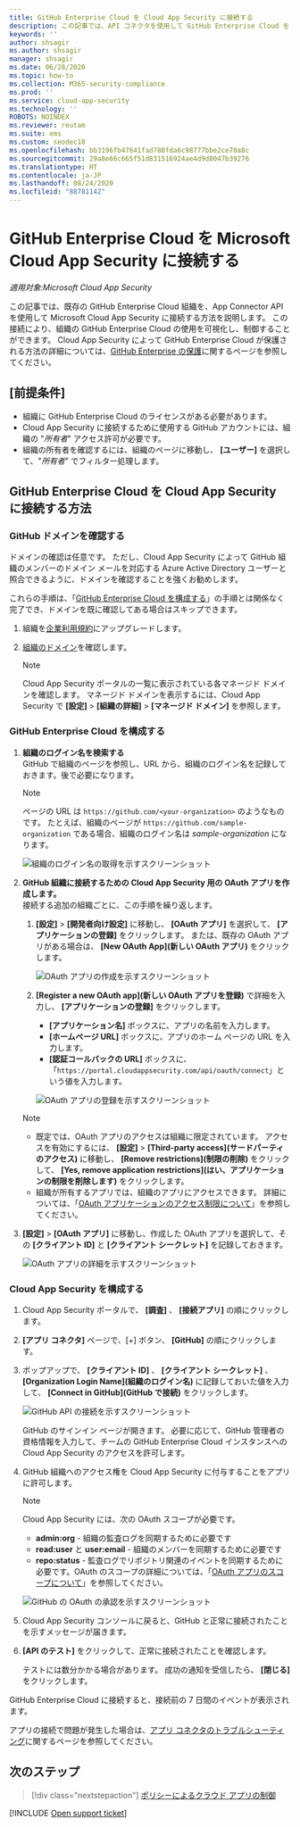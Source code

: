 ```yaml
---
title: GitHub Enterprise Cloud を Cloud App Security に接続する
description: この記事では、API コネクタを使用して GitHub Enterprise Cloud を Cloud App Security に接続し、使用状況を表示および制御する方法について説明します。
keywords: ''
author: shsagir
ms.author: shsagir
manager: shsagir
ms.date: 06/28/2020
ms.topic: how-to
ms.collection: M365-security-compliance
ms.prod: ''
ms.service: cloud-app-security
ms.technology: ''
ROBOTS: NOINDEX
ms.reviewer: reutam
ms.suite: ems
ms.custom: seodec18
ms.openlocfilehash: bb3196fb47641fad788fda6c98777bbe2ce70a8c
ms.sourcegitcommit: 29a8e66c665f51d831516924ae4d9d8047b39276
ms.translationtype: HT
ms.contentlocale: ja-JP
ms.lasthandoff: 08/24/2020
ms.locfileid: "88781142"
---
```

# <a name="connect-github-enterprise-cloud-to-microsoft-cloud-app-security"></a>GitHub Enterprise Cloud を Microsoft Cloud App Security に接続する

*適用対象:Microsoft Cloud App Security*

この記事では、既存の GitHub Enterprise Cloud 組織を、App Connector API を使用して Microsoft Cloud App Security に接続する方法を説明します。 この接続により、組織の GitHub Enterprise Cloud の使用を可視化し、制御することができます。 Cloud App Security によって GitHub Enterprise Cloud が保護される方法の詳細については、[GitHub Enterprise の保護](protect-github.md)に関するページを参照してください。

## <a name="prerequisites"></a>[前提条件]

- 組織に GitHub Enterprise Cloud のライセンスがある必要があります。
- Cloud App Security に接続するために使用する GitHub アカウントには、組織の "*所有者*" アクセス許可が必要です。
- 組織の所有者を確認するには、組織のページに移動し、 **[ユーザー]** を選択して、"*所有者*" でフィルター処理します。

## <a name="how-to-connect-github-enterprise-cloud-to-cloud-app-security"></a>GitHub Enterprise Cloud を Cloud App Security に接続する方法

### <a name="verify-your-github-domains"></a>GitHub ドメインを確認する

ドメインの確認は任意です。 ただし、Cloud App Security によって GitHub 組織のメンバーのドメイン メールを対応する Azure Active Directory ユーザーと照合できるように、ドメインを確認することを強くお勧めします。

これらの手順は、「[GitHub Enterprise Cloud を構成する](#configure-github-enterprise-cloud)」の手順とは関係なく完了でき、ドメインを既に確認してある場合はスキップできます。

1. 組織を[企業利用規約](https://help.github.com/en/github/setting-up-and-managing-organizations-and-teams/upgrading-to-the-corporate-terms-of-service)にアップグレードします。
1. [組織のドメイン](https://help.github.com/en/github/setting-up-and-managing-organizations-and-teams/verifying-your-organizations-domain)を確認します。

    > [!NOTE]
    > Cloud App Security ポータルの一覧に表示されている各マネージド ドメインを確認します。 マネージド ドメインを表示するには、Cloud App Security で **[設定]**  >  **[組織の詳細]**  >  **[マネージド ドメイン]** を参照します。

### <a name="configure-github-enterprise-cloud"></a>GitHub Enterprise Cloud を構成する

1. **組織のログイン名を検索する**  
GitHub で組織のページを参照し、URL から、組織のログイン名を記録しておきます。後で必要になります。

    > [!NOTE]
    > ページの URL は `https://github.com/<your-organization>` のようなものです。 たとえば、組織のページが `https://github.com/sample-organization` である場合、組織のログイン名は *sample-organization* になります。

    ![組織のログイン名の取得を示すスクリーンショット](media/connect-github-org-login-name.png)

1. **GitHub 組織に接続するための Cloud App Security 用の OAuth アプリを作成します。**  
接続する追加の組織ごとに、この手順を繰り返します。

    1. **[設定]**  >  **[開発者向け設定]** に移動し、 **[OAuth アプリ]** を選択して、 **[アプリケーションの登録]** をクリックします。 または、既存の OAuth アプリがある場合は、 **[New OAuth App]\(新しい OAuth アプリ\)** をクリックします。

        ![OAuth アプリの作成を示すスクリーンショット](media/connect-github-create-oauth-app.png)

    1. **[Register a new OAuth app]\(新しい OAuth アプリを登録\)** で詳細を入力し、 **[アプリケーションの登録]** をクリックします。
        - **[アプリケーション名]** ボックスに、アプリの名前を入力します。
        - **[ホームページ URL]** ボックスに、アプリのホーム ページの URL を入力します。
        - **[認証コールバックの URL]** ボックスに、「`https://portal.cloudappsecurity.com/api/oauth/connect`」という値を入力します。

        ![OAuth アプリの登録を示すスクリーンショット](media/connect-github-register-oauth-app.png)

    > [!NOTE]
    >
    > - 既定では、OAuth アプリのアクセスは組織に限定されています。 アクセスを有効にするには、 **[設定]**  >  **[Third-party access]\(サードパーティのアクセス\)** に移動し、 **[Remove restrictions]\(制限の削除\)** をクリックして、 **[Yes, remove application restrictions]\(はい、アプリケーションの制限を削除します\)** をクリックします。
    > - 組織が所有するアプリでは、組織のアプリにアクセスできます。 詳細については、「[OAuth アプリケーションのアクセス制限について](https://help.github.com/en/github/setting-up-and-managing-organizations-and-teams/about-oauth-app-access-restrictions)」を参照してください。

1. **[設定]**  >  **[OAuth アプリ]** に移動し、作成した OAuth アプリを選択して、その **[クライアント ID]** と **[クライアント シークレット]** を記録しておきます。

    ![OAuth アプリの詳細を示すスクリーンショット](media/connect-github-oauth-app-details.png)

### <a name="configure-cloud-app-security"></a>Cloud App Security を構成する

1. Cloud App Security ポータルで、 **[調査]** 、 **[接続アプリ]** の順にクリックします。

1. **[アプリ コネクタ]** ページで、[+] ボタン、 **[GitHub]** の順にクリックします。

1. ポップアップで、 **[クライアント ID]** 、 **[クライアント シークレット]** 、 **[Organization Login Name]\(組織のログイン名\)** に記録しておいた値を入力して、 **[Connect in GitHub]\(GitHub で接続\)** をクリックします。

    ![GitHub API の接続を示すスクリーンショット](media/connect-github-connect-app.png)

    GitHub のサインイン ページが開きます。 必要に応じて、GitHub 管理者の資格情報を入力して、チームの GitHub Enterprise Cloud インスタンスへの Cloud App Security のアクセスを許可します。

1. GitHub 組織へのアクセス権を Cloud App Security に付与することをアプリに許可します。

    > [!NOTE]
    > Cloud App Security には、次の OAuth スコープが必要です。
    >
    > - **admin:org** - 組織の監査ログを同期するために必要です
    > - **read:user** と **user:email** - 組織のメンバーを同期するために必要です
    > - **repo:status** - 監査ログでリポジトリ関連のイベントを同期するために必要です。OAuth のスコープの詳細については、「[OAuth アプリのスコープについて](https://developer.github.com/apps/building-oauth-apps/understanding-scopes-for-oauth-apps/)」を参照してください。

    ![GitHub の OAuth の承認を示すスクリーンショット](media/connect-github-authorize-app.png)

1. Cloud App Security コンソールに戻ると、GitHub と正常に接続されたことを示すメッセージが届きます。

1. **[API のテスト]** をクリックして、正常に接続されたことを確認します。

    テストには数分かかる場合があります。 成功の通知を受信したら、 **[閉じる]** をクリックします。

GitHub Enterprise Cloud に接続すると、接続前の 7 日間のイベントが表示されます。

アプリの接続で問題が発生した場合は、[アプリ コネクタのトラブルシューティング](troubleshooting-api-connectors-using-error-messages.md)に関するページを参照してください。

## <a name="next-steps"></a>次のステップ

> [!div class="nextstepaction"]
> [ポリシーによるクラウド アプリの制御](control-cloud-apps-with-policies.md)

[!INCLUDE [Open support ticket](includes/support.md)]
